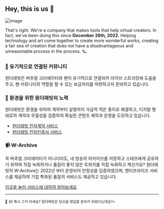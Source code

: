 ## Hey, this is us 👋

![image](https://wonder-rabbit.com/v3/images/about.jpg)

That's right. We're a company that makes tools that help virtual creators. In fact, we’ve been doing this since **December 26th, 2022**. Helping technology and art come together to create more wonderful works, creating a fair sea of creation that does not have a disadvantageous and unreasonable process in the process. 🪐.

### 🍿 유기적으로 연결된 커뮤니티

원더래빗은 버추얼 크리에이터와 팬이 유기적으로 연결되어 라이브 스트리밍에 도움을 주고, 팬 커뮤니티의 역할을 할 수 있는 보금자리를 마련하고자 준비하고 있습니다.


### 🦦 환경을 위한 원더래빗의 노력

원더래빗은 환경을 위하여 계약부터 실행까지 가급적 적은 종이로 해결하고, 디지털 형태로의 계약과 무결성을 검증하여 확실한 콘텐츠 제작과 운영을 도모하고 있습니다.

- [원더래빗 전자계약 서비스](#)
- [원더래빗 전자인증서 서비스](#)

### 📹 W-Archive

꼭 버추얼 크리에이터가 아니더라도, 내 방송의 아카이브를 저장하고 스태프에게 공유하기 위하여 직접 녹화하거나 품질이 좋지 않은 트위치를 직접 녹화하고 계신가요?
원더래빗의 W-Archive는 2022년 부터 운영되어 안정성을 입증하였으며, 엔터프라이즈 서비스를 제공하여 기업 특화된 품질의 서비스도 제공하고 있습니다.

[이곳을 눌러 서비스에 대하여 알아보세요](https://wonder-rabbit.com/archive)



---

<sub>🤫 쉿! 혹시 그거 아세요? 원더래빗은 당신을 영입할 준비가 되었다는데요?></sub>

<!--
Made with 🖤
🙇‍♂️🎤⬇️
-->
